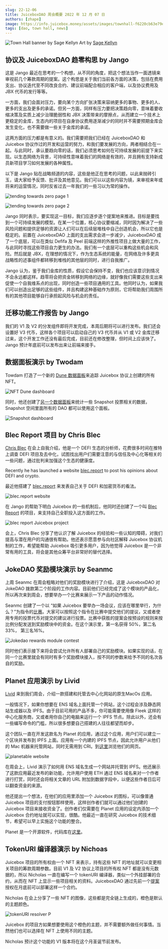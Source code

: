 ```yaml
---
slug: 22-12-06
title: JuiceboxDAO 周会概要 2022 年 12 月 07 日
authors: [zhape]
image: https://info.juicebox.money/assets/images/townhall-f6220cb63e79e62f790a0ba4a041c68c.png
tags: [dao, town hall, news]
---
```


![Town Hall banner by Sage Kellyn](townhall.webp) 
Art by [Sage Kellyn](https://twitter.com/SageKellyn)

## 协议及 JuiceboxDAO 趋零构思 by Jango

这是 Jango 最近在思考的一个构想，从不同的角度，把这个想法当作一面透镜来审视前几个筹款周期的提案。这个构思是关于我们当前各方面的决策，包括在费用支出、协议迭代至不同改良合约、建议前端配合相应的客户端，以及协议费用及 JBX 代币的发行等等。

一方面，我们会面对压力，要向某个方向扩张决策来容纳更多的事物、更多的人、更多的支出及更多的承诺。但另一方面，同样有压力要把决策趋向零，意味着要收缩决策及实质上减少治理脆弱性和 JBX 决策带来的摩擦点，从而建立一个技术上更稳定的金库，生态内的项目在自身协议费用逐渐减少的同时并不需要预期金库会发生变化，也不需要做一些关于金库的承诺。

这两方面的压力都是有意义的。我们需要把我们已经在 JuiceboxDAO 和 Juicebox 协议作过的开发和运营的努力，和我们要发展的方向，两者相结合在一起。与此同时，承认要趋向零的话，我们必须思考如何在可持续发展的前提下来实现。以生态网络为背景，可持续性意味着我们的网络是有效的，并且拥有支持新成员新项目学习如何发展的各种属性。

以下是 Jango 贴在战略频道的内容，这些是他正在思考的问题，以此来抛砖引玉，请大家给予反馈、批评及其他意见。我们可以以这些内容为镜，来审视来年或将来的运营情况，同时反省过去一年我们的一些习以为常的操作。

![tending towards zero page 1](tending1.webp)

![tending towards zero page 2](tending2.webp)

Jango 同时表示，要实现这一目标，我们应逐步逐个提案地来推进。目标是要找到一个可持续发展的模型。在某一个位置，核心协议要缩减，同时因为解决了一些风险问题和提供足够的资源让人们可以在后续层堆栈中自己创造机会，所以它也是稳定的。前置在 JuiceboxDAO 上面的支出需求会进一步减少，JuiceboxDAO 成了一个底层，可以在类似 Defifa 及 Peel 前端这样的外推性项目上做大量的工作，与此同时寻找这些项目自力更生的办法。我们有一个底层可以重构这些机会和风险。然后就是 JBX，在理想的情况下，作为生态系统的能量，在网络及许多更具战略性的述事组件都转移到堆栈的其他层的同时，进行自我推广。

Jango 认为，鉴于我们金库的性质，假设它会保持不变，我们也应该意识到情况不会永远都这样。趋零将会把资金转移到网络的边缘，就好像我们需要这些支出来促使一个自我维系点的出现，同时创造一些项目通用的工具。他同时认为，如果我们可以创造出足够的这些组件，并且构建这种基础作为原则，它将帮助我们周围所有的其他项目能够自行承担起风险与机会的责任。

##  迁移功能工作报告 by Jango

我们的 V1 及 V2 的分发组件即将开发完成，本周后期将可以进行发布。我们还会设置好 V3 代币，这样各个项目可以启动自己的 V3 代币并从 V1 或 V2 金库迁移过来，这个开发工作还没有最后完成，目前还在修改整理，但时间上应该快了。Jango 预计年底前可以发布出来让前端来接手。

## 数据面板演示 by Twodam

Towdam 打造了一个新的 [Dune 数据面板](https://dune.com/twodam/juicebox-nft-rewards)来追踪 Juicebox 协议上创建的所有 NFT。

![NFT Dune dashboard](NFT_dashboard.webp)



同时，他还创建了[另一个数据面板](https://app.flipsidecrypto.com/dashboard/snapshot-plus-data-ueqrnb)来统计一些 Snapshot 投票相关的数据，Snapshot 空间里面所有的 DAO 都可以使用这个面板。

![Snapshot dashboard](Snapshot_dashboard.webp)



## Blec Report 项目 by Chris Blec

[Chris Blec](https://twitter.com/chrisblec) 在会上自我介绍，他是一个 DEFI 生态的分析师，花费很多时间在推特上调查 DEFI 项目及去中化，试图找出用户们需要注意的与信任及中心化等相关的一些问题，通过批判来加强这个生态的健康度。

Recently he has launched a website [blec.report](https://blec.report/) to post his opinions about DEFI and crypto. 

最近他搭建了 [blec.report](https://blec.report/) 来发表自己关于 DEFI 和加密货币的看法。

![blec.report website](blec_report_website.webp)

在 Jango 的帮助下明白 Juicebox 的一些机制后，他同时还创建了一个叫 [Blec Report](https://juicebox.money/@blecreport) 的项目，来支持自己全职投入这方面的工作。

![blec report Juicebox project](blec_report_project.webp) 

会上，Chris Blec 分享了他认识了解 Juicebox 的经验和一些认知的障碍，对我们提高与潜在用户的沟通很有帮助。他还表示愿意参与向社区解释 Juicebox 协议机制的工作，希望能帮助 Juicebox 吸引更多用户，因为他觉得 Juicebox 是一个非常有用的工具，将会是其他众筹平台非常好的替代选择。

## JokeDAO 奖励模块演示 by Seanmc

上周 Seanmc 在周会粗略对他们的奖励模块进行了介绍，这是 JuiceboxDAO 对 JokeDAO 拨款第二个阶段的工作内容。目前他们已经完成了这个模块的产品化，所以再次来到周会，想要举办一个比赛来展示一下产品的动作情况。

Seanmc 创建了一个以 “如果 Juicebox 要举办一场会议，应该在哪里举行，为什么？”为指令的[比赛](https://www.jokedao.io/contest/polygon/0x177D12eFe658CCADAacf4F735aa14F18d4Df3645/rules)。大家可以按照这个指令在比赛中提交他们的提议，又或者使用专用的投票代币对提交的建议进行投票。比赛中获胜的提案会按预设的规则来按比例分配发送到奖励模块中的资金。在这个演示里，第一名获得 50%，第二名 33%， 第三名16%。

![Jokedao rewards module contest](jokedao_contest.webp)

同时他们表示接下来将会尝试允许所有人部署自己的奖励模块。如果实现的话，在同一个比赛里就会有同时有多个奖励模块接入，按不同的参数来给予不同的名次各自的奖励。

## Planet 应用演示 by Livid

[Livid](https://twitter.com/Livid) 来到我们周会，介绍一款搭建和托管去中心化网站的原生MacOs 应用。

一般情况下，如果你想要在 ENS 域名上面托管一个网站，这个过程会涉及静态网站生成器以及 IPFS。由于目前可用的产品不多，你可能需要使用像 Fleek 这样的中心化服务商，又或者用你自己的电脑来运行一个 IPFS 节点。除此以外，还会有一些编写命令的门槛，所以很多想要自己搭建的人往往都望而却步。

这个团队一直在开发这款名为 Planet 的应用，通过这个应用，用户们可以建立一个区块并发布到 IPFS 上面。应用有一个内建的 IPFS 节点，因此允许用户从他们的 Mac 机器来托管网站，同时无需用到 CRI。到[这里](https://www.planetable.xyz)浏览他们的网页。

![planetable website](planetable_xyz.webp)

在周会上，Livid 演示了如何用 ENS 域名生成一个网站并托管到 IPFS。他还展示了这款应用最近发布的新功能，允许用户使用 ETH 通过 ENS 域名来对一个作者进行打赏，同时还会将相关文章的 URL 附加到数据字段中，以便这些作者日后可以翻查资金的来源。

他还提出一个想法，在他们的应用里添加一个 Juicebox 的图标，可以像普通 Juicebox 项目的支付按钮那样使用，这样创作者们就可以通过他们创建的 Juicebox 项目来接收资金了。创作者们仅需要在 Planet 应用的设定内添加一个 Juicebox 合约地址就可以实现，很酷。他最近一直在研究 Juicebox 的技术细节，希望可以早上实施这个功能的整合。

Planet 是一个开源软件，代码库在[这里](https://github.com/Planetable/Planet)。

## TokenURI 编译器演示 by Nichoas

Juicebox 项目的所有权由一个 NFT 来表示，持有这些 NFT 的地址就可以变更相关项目的筹款周期参数。目前 V1 及 V2 协议上项目的所有权 NFT 都是没有元数据的，所以 Nicholas 一直在编写一个 tokenURI 编译器，类似一个外挂部署的合约，从而在 NFT 上显示一些项目相关的资料。JuiceboxDAO 通过先前一个[提案](https://juicetool.xyz/snapshot/jbdao.eth/proposal/0x44ca6ed9c0ea0bcaac4a6cc96127de3185e2eac2cf1a8b47c2f026680a6c6c4c)授权在月底前可以部署这样一个合约。

Nicholas 在会上分享了一些 NFT 的图像，这些都是完全链上生成的，橙色是默认的主题颜色。

![tokenURI resolver](tokenURI_resolver.webp)
P

Juicebox 的项目方如果想要使用这个橙色的主题，并不需要额外做任何事情。当然他们也可以选择在 NFT 上使用不同的主题。

Nicholas 预计这个功能的 V1 版本将在这个月圣诞节前发布。

